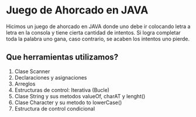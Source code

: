# Juego de Ahorcado en JAVA

Hicimos un juego de ahorcado en JAVA donde uno debe ir colocando letra a letra en la consola y tiene cierta cantidad de intentos. Si logra completar toda la palabra uno gana, caso contrario, se acaben los intentos uno pierde.

## Que herramientas utilizamos?

1. Clase Scanner
2. Declaraciones y asignaciones
3. Arreglos
4. Estructuras de control: Iterativa (Bucle)
5. Clase String y sus metodos valueOf, charAT y lenght()
6. Clase Character y su metodo to lowerCase()
7. Estructura de control condicional

